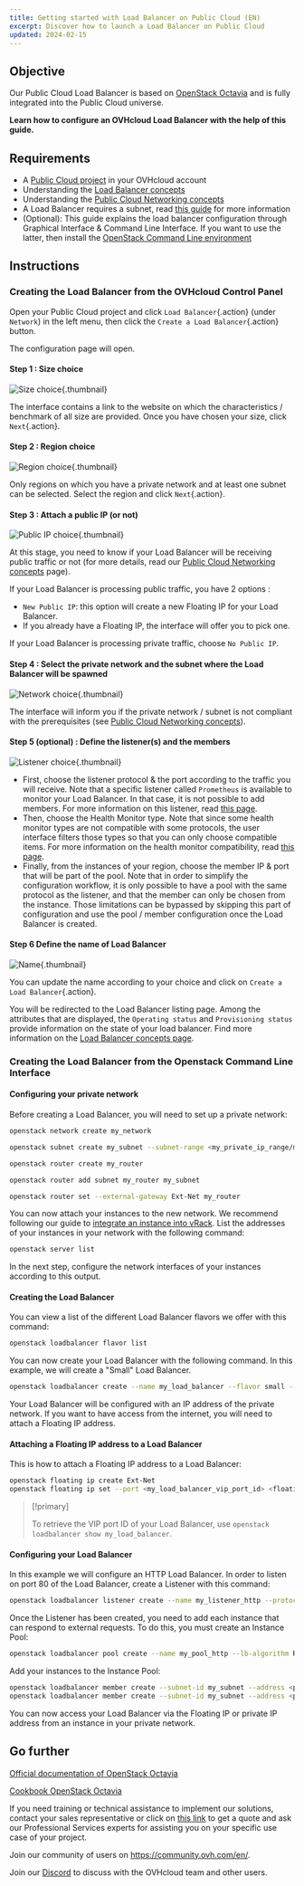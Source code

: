 ```yaml
---
title: Getting started with Load Balancer on Public Cloud (EN)
excerpt: Discover how to launch a Load Balancer on Public Cloud
updated: 2024-02-15
---
```


## Objective

Our Public Cloud Load Balancer  is based on [OpenStack Octavia](https://wiki.openstack.org/wiki/Octavia) and is fully integrated into the Public Cloud universe. 

**Learn how to configure an OVHcloud Load Balancer with the help of this guide.**

## Requirements

- A [Public Cloud project](https://www.ovhcloud.com/pt/public-cloud/) in your OVHcloud account
- Understanding the [Load Balancer concepts](/pages/public_cloud/public_cloud_network_services/concepts-03-loadbalancer)
- Understanding the [Public Cloud Networking concepts](/pages/public_cloud/public_cloud_network_services/concepts-01-public-cloud-networking-concepts)
- A Load Balancer requires a subnet, read [this guide](/pages/public_cloud/public_cloud_network_services/getting-started-07-creating-vrack) for more information
- (Optional): This guide explains the load balancer configuration through Graphical Interface & Command Line Interface. If you want to use the latter, then install the [OpenStack Command Line environment](/pages/public_cloud/compute/prepare_the_environment_for_using_the_openstack_api)

## Instructions

### Creating the Load Balancer from the OVHcloud Control Panel

Open your Public Cloud project and click `Load Balancer`{.action} (under `Network`) in the left menu, then click the `Create a Load Balancer`{.action} button.

The configuration page will open.

#### Step 1 : Size choice

![Size choice](images/size.png){.thumbnail}

The interface contains a link to the website on which the characteristics / benchmark of all size are provided. Once you have chosen your size, click `Next`{.action}.

#### Step 2 : Region choice

![Region choice](images/region.png){.thumbnail}

Only regions on which you have a private network and at least one subnet can be selected. Select the region and click `Next`{.action}.

#### Step 3 : Attach a public IP (or not)

![Public IP choice](images/floating_IP.png){.thumbnail}

At this stage, you need to know if your Load Balancer will be receiving public traffic or not (for more details, read our [Public Cloud Networking concepts](/pages/public_cloud/public_cloud_network_services/concepts-01-public-cloud-networking-concepts) page). 

If your Load Balancer is processing public traffic, you have 2 options :

- `New Public IP`: this option will create a new Floating IP for your Load Balancer. 
- If you already have a Floating IP, the interface will offer you to pick one.

If your Load Balancer is processing private traffic, choose `No Public IP`.

#### Step 4 : Select the private network and the subnet where the Load Balancer will be spawned

![Network choice](images/private_network.png){.thumbnail}

The interface will inform you if the private network / subnet is not compliant with the prerequisites (see [Public Cloud Networking concepts](/pages/public_cloud/public_cloud_network_services/concepts-03-loadbalancer#network-prerequisites)).

#### Step 5 (optional) : Define the listener(s) and the members

![Listener choice](images/listener.png){.thumbnail}

- First, choose the listener protocol & the port according to the traffic you will receive. Note that a specific listener called `Prometheus` is available to monitor your Load Balancer. In that case, it is not possible to add members. For more information on this listener, read [this page](/pages/public_cloud/public_cloud_network_services/technical-resources-02-octavia-monitoring-prometheus).
- Then, choose the Health Monitor type. Note that since some health monitor types are not compatible with some protocols, the user interface filters those types so that you can only choose compatible items. For more information on the health monitor compatibility, read [this page](/pages/public_cloud/public_cloud_network_services/concepts-01-public-cloud-networking-concepts).
- Finally, from the instances of your region, choose the member IP & port that will be part of the pool. Note that in order to simplify the configuration workflow, it is only possible to have a pool with the same protocol as the listener, and that the member can only be chosen from the instance. Those limitations can be bypassed by skipping this part of configuration and use the pool / member configuration once the Load Balancer is created. 

#### Step 6 Define the name of Load Balancer 

![Name](images/name.png){.thumbnail}

You can update the name according to your choice and click on `Create a Load Balancer`{.action}.

You will be redirected to the Load Balancer listing page. Among the attributes that are displayed, the `Operating status` and `Provisioning status` provide information on the state of your load balancer. Find more information on the [Load Balancer concepts page](/pages/public_cloud/public_cloud_network_services/concepts-03-loadbalancer#operating-provisioning-status).

### Creating the Load Balancer from the Openstack Command Line Interface

#### Configuring your private network

Before creating a Load Balancer, you will need to set up a private network:

```bash
openstack network create my_network

openstack subnet create my_subnet --subnet-range <my_private_ip_range/mask> --network my_network --no-dhcp

openstack router create my_router

openstack router add subnet my_router my_subnet

openstack router set --external-gateway Ext-Net my_router
```

You can now attach your instances to the new network. We recommend following our guide to [integrate an instance into vRack](/pages/public_cloud/public_cloud_network_services/getting-started-07-creating-vrack#instance-integration). List the addresses of your instances in your network with the following command:

```bash
openstack server list
```

In the next step, configure the network interfaces of your instances according to this output.

#### Creating the Load Balancer

You can view a list of the different Load Balancer flavors we offer with this command:

```bash
openstack loadbalancer flavor list
```

You can now create your Load Balancer with the following command. In this example, we will create a "Small" Load Balancer.

```bash
openstack loadbalancer create --name my_load_balancer --flavor small --vip-subnet-id my_subnet
```

Your Load Balancer will be configured with an IP address of the private network. If you want to have access from the internet, you will need to attach a Floating IP address.

#### Attaching a Floating IP address to a Load Balancer

This is how to attach a Floating IP address to a Load Balancer:

```bash
openstack floating ip create Ext-Net
openstack floating ip set --port <my_load_balancer_vip_port_id> <floating_ip>
```

> [!primary]
>
> To retrieve the VIP port ID of your Load Balancer, use `openstack loadbalancer show my_load_balancer`.

#### Configuring your Load Balancer

In this example we will configure an HTTP Load Balancer. In order to listen on port 80 of the Load Balancer, create a Listener with this command:

```bash
openstack loadbalancer listener create --name my_listener_http --protocol HTTP --protocol-port 80 my_loadbalancer
```

Once the Listener has been created, you need to add each instance that can respond to external requests. To do this, you must create an Instance Pool:

```bash
openstack loadbalancer pool create --name my_pool_http --lb-algorithm ROUND_ROBIN --listener my_listener --protocol HTTP
```

Add your instances to the Instance Pool:

```bash
openstack loadbalancer member create --subnet-id my_subnet --address <private_ip_instance_1> --protocol-port 80 my_pool
openstack loadbalancer member create --subnet-id my_subnet --address <private_ip_instance_2> --protocol-port 80 my_pool
```

You can now access your Load Balancer via the Floating IP or private IP address from an instance in your private network.

## Go further

[Official documentation of OpenStack Octavia](https://docs.openstack.org/octavia/latest/)

[Cookbook OpenStack Octavia](https://docs.openstack.org/octavia/latest/user/guides/basic-cookbook.html)

If you need training or technical assistance to implement our solutions, contact your sales representative or click on [this link](https://www.ovhcloud.com/pt/professional-services/) to get a quote and ask our Professional Services experts for assisting you on your specific use case of your project.

Join our community of users on <https://community.ovh.com/en/>.

Join our [Discord](https://discord.gg/PwPqWUpN8G) to discuss with the OVHcloud team and other users.
